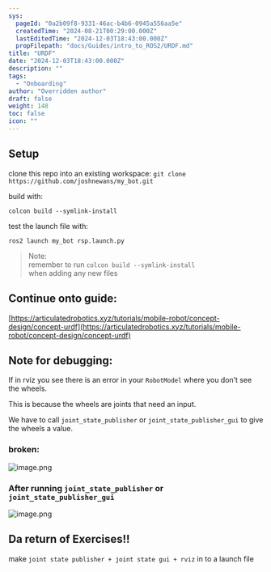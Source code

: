 ```yaml
---
sys:
  pageId: "0a2b09f8-9331-46ac-b4b6-0945a556aa5e"
  createdTime: "2024-08-21T00:29:00.000Z"
  lastEditedTime: "2024-12-03T18:43:00.000Z"
  propFilepath: "docs/Guides/intro_to_ROS2/URDF.md"
title: "URDF"
date: "2024-12-03T18:43:00.000Z"
description: ""
tags:
  - "Onboarding"
author: "Overridden author"
draft: false
weight: 148
toc: false
icon: ""
---
```


## Setup

clone this repo into an existing workspace:
`git clone https://github.com/joshnewans/my_bot.git`

build with:

`colcon build --symlink-install`

test the launch file with:

`ros2 launch my_bot rsp.launch.py`

> Note:  
> remember to run `colcon build --symlink-install`  
> when adding any new files

## Continue onto guide:

[https://articulatedrobotics.xyz/tutorials/mobile-robot/concept-design/concept-urdf](https://articulatedrobotics.xyz/tutorials/mobile-robot/concept-design/concept-urdf)

## Note for debugging:

If in rviz you see there is an error in your `RobotModel` where you don’t see the wheels.

This is because the wheels are joints that need an input. 

We have to call `joint_state_publisher` or `joint_state_publisher_gui` to give the wheels a value.

### broken:

![image.png](https://prod-files-secure.s3.us-west-2.amazonaws.com/d518164a-d88e-44d1-a4ee-3adb3bd8bce0/96a1d089-1f17-4dbf-8563-f2aef56a4d37/image.png?X-Amz-Algorithm=AWS4-HMAC-SHA256&X-Amz-Content-Sha256=UNSIGNED-PAYLOAD&X-Amz-Credential=ASIAZI2LB466UJQZTQBE%2F20250605%2Fus-west-2%2Fs3%2Faws4_request&X-Amz-Date=20250605T150936Z&X-Amz-Expires=3600&X-Amz-Security-Token=IQoJb3JpZ2luX2VjEG4aCXVzLXdlc3QtMiJHMEUCIBo3dbZ878ibyu%2FKpnJiDhpZvoGJtFjEIi4D90ARNILcAiEAxZwS%2Fup1aag26u4L%2FGLuZD089%2Fdi3IvPNlZPCzoIOHoq%2FwMIRxAAGgw2Mzc0MjMxODM4MDUiDBOOuASjcdZxjf4HrCrcA62e039lch6IdZ3lCPaplU83nWqNCE5g6EsgMx6Ex1fFotvLJLO98Y3i65%2BWJprCk%2FWJ1wUKV9wWgiQOSjk%2FyBeDyRGl%2FLMHgpC%2BUrWBrNlKNml5cwFxCFTlpbNMhdaSJqk02mKdCSTNf3%2BrODK3lLQKWS3xj2Z9S5HC0oNGOVuiGFNxsX33zh5RSF%2FZtiW4wk3jwNvvdf6uSikgONpamxygMHzXkmBdY94vOKlmmxYQ4SyOLLHH%2BArm6mdYmK%2BuChKpEwUU4pu04qXU4JsFrkOlxh2Wzma7muxIg3TMHjsitEy2zWsS4MaTpWeJnenLf1zwKHvBYBHJw3F%2B%2BVTezfwi0NLJegU8OVVU%2FLwCNs0qgS%2FKTPM9V4gWNbgzBajz3uePwxknJzC7lV%2F8pdC1YwN%2F8cb6zWV9aNPfBmYxYfj5sLcx87R73VUK9qO%2Bf%2B3l2iI%2ButaHEMzWd%2FnhsfGYkAxDTxd1RISr7PCBLFzJFXhs6GLxSh9dD%2FKRa6GPT3OITGFHsMCXeAiHImijMCbwYuiZpK1NZwfpBjoUdUq4okFoLosTMZvlUi9B%2Fzdbmj2yf3G2KK9nlhWS11bV2sn2mLHXwvf3%2BAyCzhcMCHgE%2FMhIFPQ2FRu1q%2Bh8%2FPYcMNXEhsIGOqUBeBGw1X4OnflHHltiQk%2BXuswOPQWq%2FaAz129i%2FONsKoWrRbalRAFSp2zi%2FfxSH0%2Fua%2B7yg%2FKHL7ENDcz5Dij4riIwR0QHbhlISHcGCQ3gDXvDNjW1OixIpyzvG3B77mFRLHDPSM9hHmkJpZ3uTBhCnsGomW2fvJijz7UTFbSmdhCWN4UC52HvLaPt6Xj5FsuyY09OJWMzNk492gHBMiNvAP0FRuj8&X-Amz-Signature=3f6de7cb93033a940bd3feaeb35406fa5d831e012bd03f395d2d6046601ded6e&X-Amz-SignedHeaders=host&x-id=GetObject)

### After running `joint_state_publisher` or `joint_state_publisher_gui`

![image.png](https://prod-files-secure.s3.us-west-2.amazonaws.com/d518164a-d88e-44d1-a4ee-3adb3bd8bce0/130c99c7-1b0b-4031-9953-844fc3950ff4/image.png?X-Amz-Algorithm=AWS4-HMAC-SHA256&X-Amz-Content-Sha256=UNSIGNED-PAYLOAD&X-Amz-Credential=ASIAZI2LB466UJQZTQBE%2F20250605%2Fus-west-2%2Fs3%2Faws4_request&X-Amz-Date=20250605T150936Z&X-Amz-Expires=3600&X-Amz-Security-Token=IQoJb3JpZ2luX2VjEG4aCXVzLXdlc3QtMiJHMEUCIBo3dbZ878ibyu%2FKpnJiDhpZvoGJtFjEIi4D90ARNILcAiEAxZwS%2Fup1aag26u4L%2FGLuZD089%2Fdi3IvPNlZPCzoIOHoq%2FwMIRxAAGgw2Mzc0MjMxODM4MDUiDBOOuASjcdZxjf4HrCrcA62e039lch6IdZ3lCPaplU83nWqNCE5g6EsgMx6Ex1fFotvLJLO98Y3i65%2BWJprCk%2FWJ1wUKV9wWgiQOSjk%2FyBeDyRGl%2FLMHgpC%2BUrWBrNlKNml5cwFxCFTlpbNMhdaSJqk02mKdCSTNf3%2BrODK3lLQKWS3xj2Z9S5HC0oNGOVuiGFNxsX33zh5RSF%2FZtiW4wk3jwNvvdf6uSikgONpamxygMHzXkmBdY94vOKlmmxYQ4SyOLLHH%2BArm6mdYmK%2BuChKpEwUU4pu04qXU4JsFrkOlxh2Wzma7muxIg3TMHjsitEy2zWsS4MaTpWeJnenLf1zwKHvBYBHJw3F%2B%2BVTezfwi0NLJegU8OVVU%2FLwCNs0qgS%2FKTPM9V4gWNbgzBajz3uePwxknJzC7lV%2F8pdC1YwN%2F8cb6zWV9aNPfBmYxYfj5sLcx87R73VUK9qO%2Bf%2B3l2iI%2ButaHEMzWd%2FnhsfGYkAxDTxd1RISr7PCBLFzJFXhs6GLxSh9dD%2FKRa6GPT3OITGFHsMCXeAiHImijMCbwYuiZpK1NZwfpBjoUdUq4okFoLosTMZvlUi9B%2Fzdbmj2yf3G2KK9nlhWS11bV2sn2mLHXwvf3%2BAyCzhcMCHgE%2FMhIFPQ2FRu1q%2Bh8%2FPYcMNXEhsIGOqUBeBGw1X4OnflHHltiQk%2BXuswOPQWq%2FaAz129i%2FONsKoWrRbalRAFSp2zi%2FfxSH0%2Fua%2B7yg%2FKHL7ENDcz5Dij4riIwR0QHbhlISHcGCQ3gDXvDNjW1OixIpyzvG3B77mFRLHDPSM9hHmkJpZ3uTBhCnsGomW2fvJijz7UTFbSmdhCWN4UC52HvLaPt6Xj5FsuyY09OJWMzNk492gHBMiNvAP0FRuj8&X-Amz-Signature=a5e81365f673da65f5a7d552927c173667003db8c9e0dae2f1e4c4e803de6670&X-Amz-SignedHeaders=host&x-id=GetObject)

## Da return of Exercises!!

make `joint state publisher + joint state gui + rviz` in to a launch file
